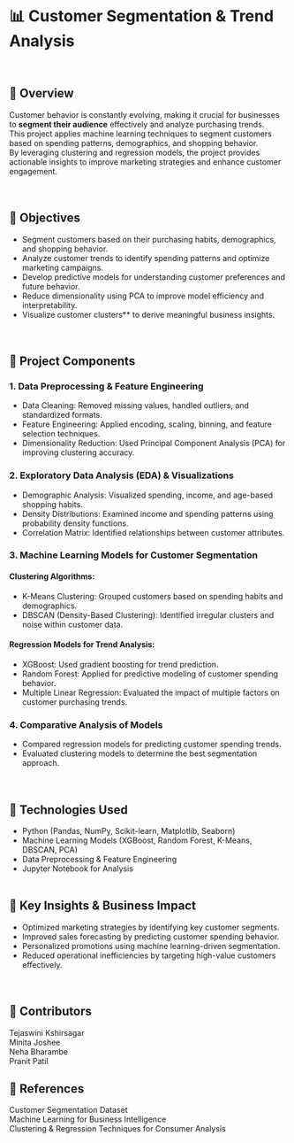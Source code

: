 # 📊 Customer Segmentation & Trend Analysis  
<br>


## 📌 Overview  
Customer behavior is constantly evolving, making it crucial for businesses to **segment their audience** effectively and analyze purchasing trends.  
This project applies machine learning techniques to segment customers based on spending patterns, demographics, and shopping behavior.  
By leveraging clustering and regression models, the project provides actionable insights to improve marketing strategies and enhance customer engagement.  
<br><br>


## 🎯 Objectives  
- Segment customers based on their purchasing habits, demographics, and shopping behavior.  
- Analyze customer trends to identify spending patterns and optimize marketing campaigns.  
- Develop predictive models for understanding customer preferences and future behavior.  
- Reduce dimensionality using PCA to improve model efficiency and interpretability.  
- Visualize customer clusters** to derive meaningful business insights.  
<br><br>


## 📂 Project Components  

### 1. Data Preprocessing & Feature Engineering
- Data Cleaning: Removed missing values, handled outliers, and standardized formats.  
- Feature Engineering: Applied encoding, scaling, binning, and feature selection techniques.  
- Dimensionality Reduction: Used Principal Component Analysis (PCA) for improving clustering accuracy.  

### 2. Exploratory Data Analysis (EDA) & Visualizations
- Demographic Analysis: Visualized spending, income, and age-based shopping habits.  
- Density Distributions: Examined income and spending patterns using probability density functions.  
- Correlation Matrix: Identified relationships between customer attributes.  

### 3. Machine Learning Models for Customer Segmentation
#### Clustering Algorithms:
- K-Means Clustering: Grouped customers based on spending habits and demographics.  
- DBSCAN (Density-Based Clustering): Identified irregular clusters and noise within customer data.  

#### Regression Models for Trend Analysis:
- XGBoost: Used gradient boosting for trend prediction.  
- Random Forest: Applied for predictive modeling of customer spending behavior.  
- Multiple Linear Regression: Evaluated the impact of multiple factors on customer purchasing trends.  

### 4. Comparative Analysis of Models
- Compared regression models for predicting customer spending trends.  
- Evaluated clustering models to determine the best segmentation approach.  
<br><br>


## 🚀 Technologies Used  
- Python (Pandas, NumPy, Scikit-learn, Matplotlib, Seaborn)
- Machine Learning Models (XGBoost, Random Forest, K-Means, DBSCAN, PCA)
- Data Preprocessing & Feature Engineering
- Jupyter Notebook for Analysis
<br><br>


## 📜 Key Insights & Business Impact  
- Optimized marketing strategies by identifying key customer segments.  
- Improved sales forecasting by predicting customer spending behavior.  
- Personalized promotions using machine learning-driven segmentation.  
- Reduced operational inefficiencies by targeting high-value customers effectively.  
<br><br>

## 📢 Contributors
Tejaswini Kshirsagar <br>
Minita Joshee <br>
Neha Bharambe <br>
Pranit Patil

## 🔗 References
Customer Segmentation Dataset <br>
Machine Learning for Business Intelligence <br>
Clustering & Regression Techniques for Consumer Analysis
